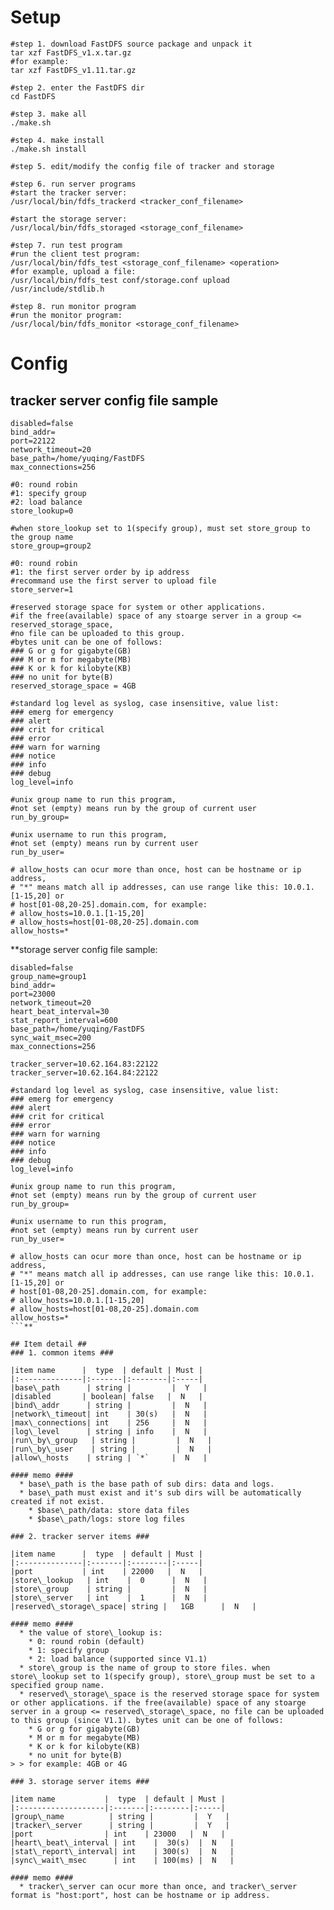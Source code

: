 # Setup #
```
#step 1. download FastDFS source package and unpack it
tar xzf FastDFS_v1.x.tar.gz
#for example:
tar xzf FastDFS_v1.11.tar.gz

#step 2. enter the FastDFS dir
cd FastDFS

#step 3. make all
./make.sh

#step 4. make install
./make.sh install

#step 5. edit/modify the config file of tracker and storage

#step 6. run server programs
#start the tracker server:
/usr/local/bin/fdfs_trackerd <tracker_conf_filename>

#start the storage server:
/usr/local/bin/fdfs_storaged <storage_conf_filename>

#step 7. run test program
#run the client test program:
/usr/local/bin/fdfs_test <storage_conf_filename> <operation>
#for example, upload a file:
/usr/local/bin/fdfs_test conf/storage.conf upload /usr/include/stdlib.h 

#step 8. run monitor program
#run the monitor program:
/usr/local/bin/fdfs_monitor <storage_conf_filename>
```
# Config #
## tracker server config file sample ##
```
disabled=false
bind_addr=
port=22122
network_timeout=20
base_path=/home/yuqing/FastDFS
max_connections=256

#0: round robin
#1: specify group
#2: load balance
store_lookup=0

#when store_lookup set to 1(specify group), must set store_group to the group name
store_group=group2

#0: round robin
#1: the first server order by ip address
#recommand use the first server to upload file
store_server=1

#reserved storage space for system or other applications.
#if the free(available) space of any stoarge server in a group <= reserved_storage_space,
#no file can be uploaded to this group.
#bytes unit can be one of follows:
### G or g for gigabyte(GB)
### M or m for megabyte(MB)
### K or k for kilobyte(KB)
### no unit for byte(B)
reserved_storage_space = 4GB

#standard log level as syslog, case insensitive, value list:
### emerg for emergency
### alert
### crit for critical
### error
### warn for warning
### notice
### info
### debug
log_level=info

#unix group name to run this program,
#not set (empty) means run by the group of current user
run_by_group=

#unix username to run this program,
#not set (empty) means run by current user
run_by_user=

# allow_hosts can ocur more than once, host can be hostname or ip address,
# "*" means match all ip addresses, can use range like this: 10.0.1.[1-15,20] or
# host[01-08,20-25].domain.com, for example:
# allow_hosts=10.0.1.[1-15,20]
# allow_hosts=host[01-08,20-25].domain.com
allow_hosts=*
```

**storage server config file sample:
```
disabled=false
group_name=group1
bind_addr=
port=23000
network_timeout=20
heart_beat_interval=30
stat_report_interval=600
base_path=/home/yuqing/FastDFS
sync_wait_msec=200
max_connections=256

tracker_server=10.62.164.83:22122
tracker_server=10.62.164.84:22122

#standard log level as syslog, case insensitive, value list:
### emerg for emergency
### alert
### crit for critical
### error
### warn for warning
### notice
### info
### debug
log_level=info

#unix group name to run this program,
#not set (empty) means run by the group of current user
run_by_group=

#unix username to run this program,
#not set (empty) means run by current user
run_by_user=

# allow_hosts can ocur more than once, host can be hostname or ip address,
# "*" means match all ip addresses, can use range like this: 10.0.1.[1-15,20] or
# host[01-08,20-25].domain.com, for example:
# allow_hosts=10.0.1.[1-15,20]
# allow_hosts=host[01-08,20-25].domain.com
allow_hosts=*
```**

## Item detail ##
### 1. common items ###

|item name      |  type  | default | Must |
|:--------------|:-------|:--------|:-----|
|base\_path      | string |         |  Y   |
|disabled       | boolean| false   |  N   |
|bind\_addr      | string |         |  N   |
|network\_timeout| int    | 30(s)   |  N   |
|max\_connections| int    | 256     |  N   |
|log\_level      | string | info    |  N   |
|run\_by\_group   | string |         |  N   |
|run\_by\_user    | string |         |  N   |
|allow\_hosts    | string | `*`     |  N   |

#### memo ####
  * base\_path is the base path of sub dirs: data and logs.
  * base\_path must exist and it's sub dirs will be automatically created if not exist.
    * $base\_path/data: store data files
    * $base\_path/logs: store log files

### 2. tracker server items ###

|item name      |  type  | default | Must |
|:--------------|:-------|:--------|:-----|
|port           | int    | 22000   |  N   |
|store\_lookup   | int    |  0      |  N   |
|store\_group    | string |         |  N   |
|store\_server   | int    |  1      |  N   |
|reserved\_storage\_space| string |   1GB      |  N   |

#### memo ####
  * the value of store\_lookup is:
    * 0: round robin (default)
    * 1: specify group
    * 2: load balance (supported since V1.1)
  * store\_group is the name of group to store files. when store\_lookup set to 1(specify group), store\_group must be set to a specified group name.
  * reserved\_storage\_space is the reserved storage space for system or other applications. if the free(available) space of any stoarge server in a group <= reserved\_storage\_space, no file can be uploaded to this group (since V1.1). bytes unit can be one of follows:
    * G or g for gigabyte(GB)
    * M or m for megabyte(MB)
    * K or k for kilobyte(KB)
    * no unit for byte(B)
> > for example: 4GB or 4G

### 3. storage server items ###

|item name           |  type  | default | Must |
|:-------------------|:-------|:--------|:-----|
|group\_name          | string |         |  Y   |
|tracker\_server      | string |         |  Y   |
|port                | int    | 23000   |  N   |
|heart\_beat\_interval | int    |  30(s)  |  N   |
|stat\_report\_interval| int    | 300(s)  |  N   |
|sync\_wait\_msec      | int    | 100(ms) |  N   |

#### memo ####
  * tracker\_server can ocur more than once, and tracker\_server format is "host:port", host can be hostname or ip address.